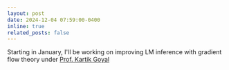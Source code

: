 ```yaml
---
layout: post
date: 2024-12-04 07:59:00-0400
inline: true
related_posts: false
---
```


Starting in January, I'll be working on improving LM inference with gradient flow theory under [Prof. Kartik Goyal](https://kartikgo.github.io/)
